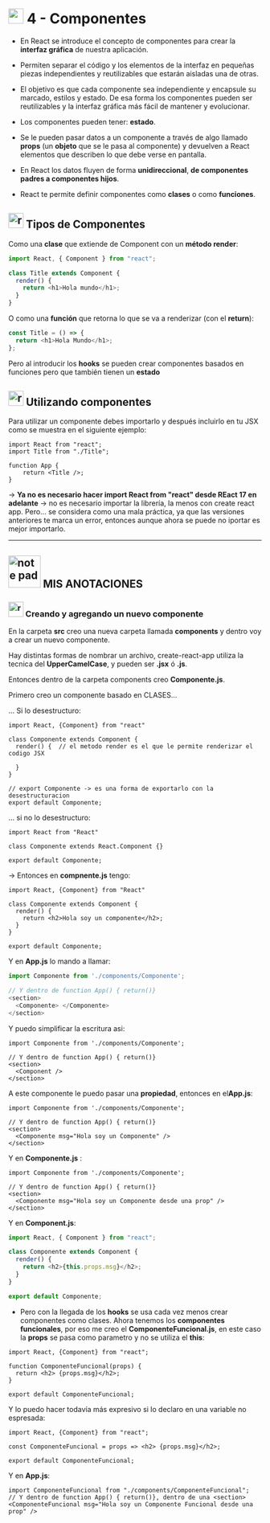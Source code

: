 
# <img width="30" height="30" src="https://img.icons8.com/office/30/react.png" alt="react"/> 4 - Componentes

- En React se introduce el concepto de componentes para crear la **interfaz gráfica** de nuestra aplicación.

- Permiten separar el código y los elementos de la interfaz en pequeñas piezas independientes y reutilizables que estarán aisladas una de otras.

- El objetivo es que cada componente sea independiente y encapsule su marcado, estilos y estado. De esa forma los componentes pueden ser reutilizables y la interfaz gráfica más fácil de mantener y evolucionar.

- Los componentes pueden tener: **estado**.

- Se le pueden pasar datos a un componente a través de algo llamado **props** (un **objeto** que se le pasa al componente) y devuelven a React elementos que describen lo que debe verse en pantalla.

- En React los datos fluyen de forma **unidireccional**, **de componentes padres a componentes hijos**.

- React te permite definir componentes como **clases** o como **funciones**.

## <img width="30" height="30" src="https://img.icons8.com/office/30/react.png" alt="react"/> Tipos de Componentes

Como una **clase** que extiende de Component con un **método render**:

```JavaScript
import React, { Component } from "react";

class Title extends Component {
  render() {
    return <h1>Hola mundo</h1>;
  }
}
```

O como una **función** que retorna lo que se va a renderizar (con el **return**):

```JavaScript
const Title = () => {
  return <h1>Hola Mundo</h1>;
};
```

Pero al introducir los **hooks** se pueden crear componentes basados en funciones pero que también tienen un **estado**

## <img width="30" height="30" src="https://img.icons8.com/office/30/react.png" alt="react"/> Utilizando componentes

Para utilizar un componente debes importarlo y después incluirlo en tu JSX como se muestra en el siguiente ejemplo:

```JSX
import React from "react";
import Title from "./Title";

function App {
    return <Title />;
}
```

-> **Ya no es necesario hacer import React from "react" desde REact 17 en adelante** -> no es necesario importar la librería, la menos con create react app. Pero... se considera como una mala práctica, ya que las versiones anteriores te marca un error, entonces aunque ahora se puede no iportar es mejor importarlo.

---

## <img width="64" height="64" src="https://img.icons8.com/external-flatart-icons-flat-flatarticons/64/external-note-pad-user-interface-flatart-icons-flat-flatarticons.png" alt="note pad"/> MIS ANOTACIONES

### <img width="30" height="30" src="https://img.icons8.com/office/30/react.png" alt="react"/> Creando y agregando un nuevo componente

En la carpeta **src** creo una nueva carpeta llamada **components** y dentro voy a crear un nuevo componente.

Hay distintas formas de nombrar un archivo, create-react-app utiliza la tecnica del **UpperCamelCase**, y pueden ser **.jsx** ó **.js**.

Entonces dentro de la carpeta components creo **Componente.js**.

Primero creo un componente basado en CLASES...

... Si lo desestructuro:

```JSX
import React, {Component} from "react"

class Componente extends Component {
  render() {  // el metodo render es el que le permite renderizar el codigo JSX

  }
}

// export Componente -> es una forma de exportarlo con la desestructuracion
export default Componente;
```

... si no lo desestructuro:

```JSX
import React from "React"

class Componente extends React.Component {}

export default Componente;
```

-> Entonces en **compnente.js** tengo:

```JSX
import React, {Component} from "React"

class Componente extends Component {
  render() {
    return <h2>Hola soy un componente</h2>;
  }
}

export default Componente;
```

Y en **App.js** lo mando a llamar:

```JavaScript
import Componente from './components/Componente';

// Y dentro de function App() { return()}
<section>
  <Componente> </Componente>
</section>
```

Y puedo simplificar la escritura asi:

```JSX
import Componente from './components/Componente';

// Y dentro de function App() { return()}
<section>
  <Component />
</section>
```


A este componente le puedo pasar una **propiedad**, entonces en el**App.js**:

```JSX
import Componente from './components/Componente';

// Y dentro de function App() { return()}
<section>
  <Componente msg="Hola soy un Componente" />
</section>
```

Y en **Componente.js** :

```JSX
import Componente from './components/Componente';

// Y dentro de function App() { return()}
<section>
  <Componente msg="Hola soy un Componente desde una prop" />
</section>
```

Y en **Component.js**:

```JavaScript
import React, { Component } from "react";

class Componente extends Component {
  render() {
    return <h2>{this.props.msg}</h2>;
  }
}

export default Componente;
```

- Pero con la llegada de los **hooks** se usa cada vez menos crear componentes como clases. Ahora tenemos los **componentes funcionales**, por eso me creo el **ComponenteFuncional.js**, en este caso la **props** se pasa como parametro y no se utiliza el **this**:

```JSX
import React, {Component} from "react";

function ComponenteFuncional(props) {
  return <h2> {props.msg}</h2>;
}

export default ComponenteFuncional;
```

Y lo puedo hacer todavía más expresivo si lo declaro en una variable no espresada:

```JSX
import React, {Component} from "react";

const ComponenteFuncional = props => <h2> {props.msg}</h2>;

export default ComponenteFuncional;
```

Y en **App.js**:

```JSX
import ComponenteFuncional from "./components/ComponenteFuncional";
// Y dentro de function App() { return()}, dentro de una <section>
<ComponenteFuncional msg="Hola soy un Componente Funcional desde una prop" />

```